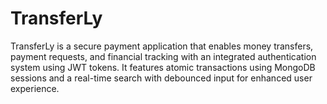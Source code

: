 # TransferLy
TransferLy is a secure payment application that enables money transfers, payment requests, and financial tracking with an integrated authentication system using JWT tokens. It features atomic transactions using MongoDB sessions and a real-time search with debounced input for enhanced user experience.
